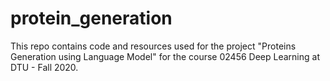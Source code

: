 # protein_generation
This repo contains code and resources used for the project "Proteins Generation using Language Model" for the course 02456 Deep Learning at DTU - Fall 2020.
